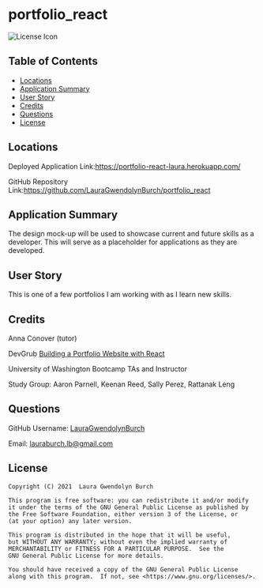 # portfolio_react

![License Icon](https://img.shields.io/badge/license-GPL3.0-informational.svg)
## Table of Contents

- [Locations](#locations)
- [Application Summary](#application-summary)
- [User Story](#user-story)
- [Credits](#Credits)
- [Questions](#Questions)
- [License](#license)

## Locations

Deployed Application Link:https://portfolio-react-laura.herokuapp.com/

GitHub Repository Link:https://github.com/LauraGwendolynBurch/portfolio_react
## Application Summary
The design mock-up will be used to showcase current and future skills as a developer. This will serve as a placeholder for applications as they are developed.

## User Story
This is one of a few portfolios I am working with as I learn new skills.

## Credits
Anna Conover (tutor)

DevGrub [Building a Portfolio Website with React](https://youtu.be/41-jn5tdg50)

University of Washington Bootcamp TAs and Instructor

Study Group: Aaron Parnell, Keenan Reed, Sally Perez, Rattanak Leng

## Questions
GitHub Username: [LauraGwendolynBurch](https://github.com/LauraGwendolynBurch)

Email: <lauraburch.lb@gmail.com>
 
## License

    
    Copyright (C) 2021  Laura Gwendolyn Burch

    This program is free software: you can redistribute it and/or modify
    it under the terms of the GNU General Public License as published by
    the Free Software Foundation, either version 3 of the License, or
    (at your option) any later version.

    This program is distributed in the hope that it will be useful,
    but WITHOUT ANY WARRANTY; without even the implied warranty of
    MERCHANTABILITY or FITNESS FOR A PARTICULAR PURPOSE.  See the
    GNU General Public License for more details.

    You should have received a copy of the GNU General Public License
    along with this program.  If not, see <https://www.gnu.org/licenses/>.
